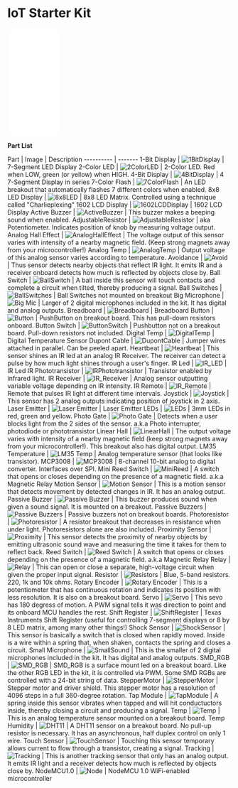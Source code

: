 # IoT Starter Kit

  <iframe style="width:120px;height:240px;" marginwidth="0" marginheight="0" scrolling="no" frameborder="0" src="//ws-na.amazon-adsystem.com/widgets/q?ServiceVersion=20070822&OneJS=1&Operation=GetAdHtml&MarketPlace=US&source=ss&ref=as_ss_li_til&ad_type=product_link&tracking_id=foxy05f-20&marketplace=amazon&region=US&placement=B06XVLZYPY&asins=B06XVLZYPY&linkId=48e44b89acec2fdc95c9db44af01b1ae&show_border=false&link_opens_in_new_window=true"></iframe>



<b> Part List </b>

Part | Image | Description
---------- | -------
1-Bit Display 	   | ![1BitDisplay](images/parts/1-BitDisplay.png)	   | 7-Segment LED Display
2-Color LED 	   | ![2ColorLED](images/parts/2ColorLED.png) 	   	   | 2-Color LED. Red when LOW, green (or yellow) when HIGH.
4-Bit Display 	   | ![4BitDisplay](images/parts/4-BitDisplay.png)     | 4 7-Segment Display in series
7-Color Flash 	   | ![7ColorFlash](images/parts/7ColorFlash.png) 	   | An LED breakout that automatically flashes 7 different colors when enabled.
8x8 LED Display    | ![8x8LED](images/parts/8-8Display.png)			   | 8x8 LED Matrix. Controlled using a technique called "Charlieplexing"
1602 LCD Display   | ![1602LCDDisplay](images/parts/1602LCD.png)	   | 1602 LCD Display
Active Buzzer 	   | ![ActiveBuzzer](images/parts/ActiveBuzzer.png)	   | This buzzer makes a beeping sound when enabled.
AdjustableResistor | ![AdjustableResistor](images/parts/AdjustableResistor.png) | aka Potentiometer. Indicates position of knob by measuring voltage output.
Analog Hall Effect | ![AnalogHallEffect](images/parts/AnalogHall.png)  | The voltage output of this sensor varies with intensity of a nearby magnetic field. (Keep strong magnets away from your microcontroller!)
Analog Temp 	   | ![AnalogTemp](images/parts/AnalogTemp.png) 	   | Output voltage of this analog sensor varies according to temperature.
Avoidance		   | ![Avoid](images/parts/Avoid.png) 				   | Thus sensor detects nearby objects that reflect IR light. It emits IR and a receiver onboard detects how much is reflected by objects close by.
Ball Switch 	   | ![BallSwitch](images/parts/BallSwitch.png)		   | A ball inside this sensor will touch contacts and complete a circuit when tilted, thereby producing a signal.
Ball Switches 	   | ![BallSwitches](images/parts/BallSwitches.png)    | Ball Switches not mounted on breakout
Big Microphone 	   | ![Big Mic](images/parts/BigSound.png) 		   	   | Larger of 2 digital microphones included in the kit. It has digital and analog outputs.
Breadboard 		   | ![Breadboard](images/parts/Breadboard.png)		   | Breadboard
Button 			   | ![Button](images/parts/Button.png)				   | PushButton on breakout board. This has pull-down resistors onboard.
Button Switch 	   | ![ButtonSwitch](images/parts/ButtonSwitch.png)    | Pushbutton not on a breakout board. Pull-down resistors not included.
Digital Temp 	   | ![DigitalTemp](images/parts/DigitalTemp.png)	   | Digital Temperature Sensor
Dupont Cable 	   | ![DupontCable](images/parts/DupontCable.png)	   | Jumper wires attached in parallel. Can be peeled apart.
Heartbeat 		   | ![Heartbeat](images/parts/Heartbeat.png) 		   | This sensor shines an IR led at an analog IR Receiver. The receiver can detect a pulse by how much light shines through a user's finger.
IR Led 			   | ![IR_LED](images/parts/IRLED.png) 				   | IR Led
IR Phototransistor | ![IRPhototransistor](images/parts/IRPhotoTransistor.png) | Transistor enabled by infrared light.
IR Receiver 	   | ![IR_Receiver](images/parts/IRReceiver.png)	   | Analog sensor outputting variable voltage depending on IR intensity.
IR Remote 		   | ![IR_Remote](images/parts/IRRemote.png) 		   | Remote that pulses IR light at different time intervals.
Joystick		   | ![Joystick](images/parts/Joystick.png) 		   | This sensor has 2 analog outputs indicating position of joystick in 2 axis.
Laser Emitter 	   | ![Laser Emitter](images/parts/LaserEmit.png) 	   | Laser Emitter
LEDs 			   | ![LEDs](images/parts/LEDs.png)					   | 3mm LEDs in red, green and yellow.
Photo Gate		   | ![Photo Gate](images/parts/LightBlocking.png)     | Detects when a user blocks light from the 2 sides of the sensor. a.k.a Photo interrupter, photodiode or phototransistor
Linear Hall 	   | ![LinearHall](images/parts/LinearHall.png) 	   | The output voltage varies with intensity of a nearby magnetic field (keep strong magnets away from your microcontroller!). This breakout also has digital output.
LM35 Temperature   | ![LM35 Temp](images/parts/LM35TempSensor.png) 	   | Analog temperature sensor (that looks like transistor).
MCP3008			   | ![MCP3008](images/parts/MCP3008.png)			   | 8-channel 10-bit analog to digital converter. Interfaces over SPI.
Mini Reed Switch   | ![MiniReed](images/parts/MiniReed.png)			   | A switch that opens or closes depending on the presence of a magnetic field. a.k.a Magnetic Relay
Motion Sensor 	   | ![Motion Sensor](images/parts/PIR.png) 		   | This is a motion sensor that detects movement by detected changes in IR. It has an analog output.
Passive Buzzer 	   | ![Passive Buzzer](images/parts/PassiveBuzzer.png) | This buzzer produces sound when given a sound signal. It is mounted on a breakout.
Passive Buzzers    | ![Passive Buzzers](images/parts/PassiveBuzzer_NoBreakout.png) | Passive buzzers not on breakout boards.
Photoresistor	   | ![Photoresistor](images/parts/Photoresistor.png)  | A resistor breakout that decreases in resistance when under light. Photoresistors alone are also included.
Proximity Sensor   | ![Proximity](images/parts/proximity.png)		   | This sensor detects the proximity of nearby objects by emitting ultrasonic sound wave and measuring the time it takes for them to reflect back.
Reed Switch  	   | ![Reed Switch](images/parts/ReedSwitch.png) 	   | A switch that opens or closes depending on the presence of a magnetic field. a.k.a Magnetic Relay
Relay 			   | ![Relay](images/parts/Relay.png) 				   | This can open or close a separate, high-voltage circuit when given the proper input signal.
Resistor  		   | ![Resistors](images/parts/Resistors.png)		   | Blue, 5-band resistors. 220, 1k and 10k ohms.
Rotary Encoder 	   | ![Rotary Encoder](images/parts/RotaryEncoder.png) | This is a potentiometer that has continuous rotation and indicates its position with less resolution. It is also on a breakout board.
Servo 		       | ![Servo](images/parts/Servo.png)				   | This sevo has 180 degress of motion. A PWM signal tells it was direction to point and its onboard MCU handles the rest.
Shift Register 	   | ![ShiftRegister](images/parts/ShiftRegister.png)  | Texas Instruments Shift Register (useful for controlling 7-segment displays or 8 by 8 LED matrix, among many other things!)
Shock Sensor 	   | ![ShockSensor](images/parts/ShockSensor.png) 	   | This sensor is basically a switch that is closed when rapidly moved. Inside is a wire within a spring that, when shaken, contacts the spring and closes a circuit.
Small Microphone   | ![SmallSound](images/parts/SmallSound.png) 	   | This is the smaller of 2 digital microphones included in the kit. It has digital and analog outputs.
SMD_RGB 		   | ![SMD_RGB](images/parts/SMD_RGB.png) 			   | SMD_RGB is a surface mount led on a breakout board. Like the other RGB LED in the kit, it is controlled via PWM. Some SMD RGBs are controlled with a 24-bit string of data.
StepperMotor	   | ![StepperMotor](images/parts/StepperMotor.png)	   | Stepper motor and driver shield. This stepper motor has a resolution of 4096 steps in a full 360-degree rotation.
Tap Module 		   | ![TapModule](images/parts/TapModule.png) 		   | A spring inside this sensor vibrates when tapped and will hit conductuctors inside, thereby closing a circuit and producing a signal.
Temp 			   | ![Temp](images/parts/Temp.png) 				   | This is an analog temperature sensor mounted on a breakout board.
Temp Humidity 	   | ![DHT11](images/parts/TempAndHumidity.png) 	   | A DHT11 sensor on a breakout board. No pull-up resistor is necessary. It has an asynchronous, half duplex control on only 1 wire.
Touch Sensor 	   | ![TouchSensor](images/parts/TouchSensor.png) 	   | Touching this sensor temporary allows current to flow through a transistor, creating a signal.
Tracking 		   | ![Tracking](images/parts/Tracking.png) 		   | This is another tracking sensor that only has an analog output. It emits IR light and a receiver detects how much is reflected by objects close by.
NodeMCU1.0		   | ![Node](images/parts/NodeMCU1.0.png)			   | NodeMCU 1.0 WiFi-enabled microcontroller
